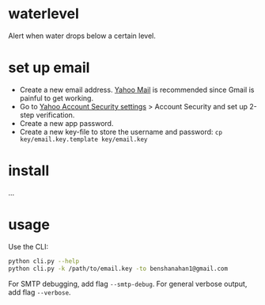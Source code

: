 # waterlevel

Alert when water drops below a certain level.



# set up email
* Create a new email address. [Yahoo Mail](https://mail.yahoo.com/) is recommended since Gmail is painful to get working.
* Go to [Yahoo Account Security settings](https://login.yahoo.com/account/security) > Account Security and set up 2-step verification.
* Create a new app password.
* Create a new key-file to store the username and password: `cp key/email.key.template key/email.key`


# install
...


# usage
Use the CLI:

```bash
python cli.py --help
python cli.py -k /path/to/email.key -to benshanahan1@gmail.com
```

For SMTP debugging, add flag `--smtp-debug`. For general verbose output, add flag `--verbose`.
